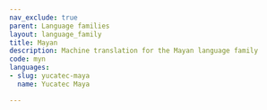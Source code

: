 ```yaml
---
nav_exclude: true
parent: Language families
layout: language_family
title: Mayan
description: Machine translation for the Mayan language family
code: myn
languages:
- slug: yucatec-maya
  name: Yucatec Maya

---
```


